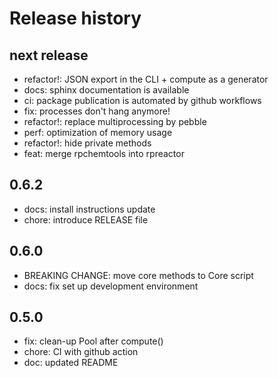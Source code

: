 # Release history

## next release
- refactor!: JSON export in the CLI + compute as a generator
- docs: sphinx documentation is available
- ci: package publication is automated by github workflows
- fix: processes don't hang anymore!
- refactor!: replace multiprocessing by pebble
- perf: optimization of memory usage
- refactor!: hide private methods
- feat: merge rpchemtools into rpreactor

## 0.6.2
- docs: install instructions update
- chore: introduce RELEASE file

## 0.6.0
- BREAKING CHANGE: move core methods to Core script
- docs: fix set up development environment

## 0.5.0
- fix: clean-up Pool after compute()
- chore: CI with github action
- doc: updated README


